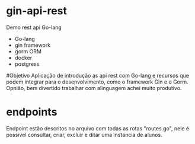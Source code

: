 # gin-api-rest
Demo rest api Go-lang


- Go-lang
- gin framework
- gorm ORM
- docker
- postgress



#Objetivo
Aplicação de introdução as api rest com Go-lang e recursos que podem integrar para o desenvolvimento, como o framework Gin e o Gorm.
Opnião, bem divertido trabalhar com alinguagem achei muito produtivo.


# endpoints
Endpoint estão descritos no arquivo com todas as rotas "routes.go", nele é possivel consultar, criar, excluir e ditar uma instancia de alunos.





